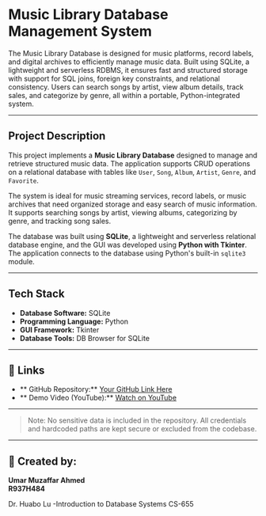 # Music Library Database Management System

The Music Library Database is designed for music platforms, record labels, and digital archives to efficiently manage music data. Built using SQLite, a lightweight and serverless RDBMS, it ensures fast and structured storage with support for SQL joins, foreign key constraints, and relational consistency. Users can search songs by artist, view album details, track sales, and categorize by genre, all within a portable, Python-integrated system.

---

## Project Description
This project implements a **Music Library Database** designed to manage and retrieve structured music data. The application supports CRUD operations on a relational database with tables like `User`, `Song`, `Album`, `Artist`, `Genre`, and `Favorite`.

The system is ideal for music streaming services, record labels, or music archives that need organized storage and easy search of music information. It supports searching songs by artist, viewing albums, categorizing by genre, and tracking song sales.

The database was built using **SQLite**, a lightweight and serverless relational database engine, and the GUI was developed using **Python with Tkinter**. The application connects to the database using Python's built-in `sqlite3` module.

---

## Tech Stack
- **Database Software:** SQLite
- **Programming Language:** Python
- **GUI Framework:** Tkinter
- **Database Tools:** DB Browser for SQLite

---

## 🔗 Links

- ** GitHub Repository:** [Your GitHub Link Here](https://github.com/UmarMuzAhmed/project/tree/main)
- ** Demo Video (YouTube):** [Watch on YouTube](https://youtube.com/)

---

> Note: No sensitive data is included in the repository. All credentials and hardcoded paths are kept secure or excluded from the codebase.

---

## 👤 Created by:
**Umar Muzaffar Ahmed**  
**R937H484**

Dr. Huabo Lu 
-Introduction to Database Systems CS-655

